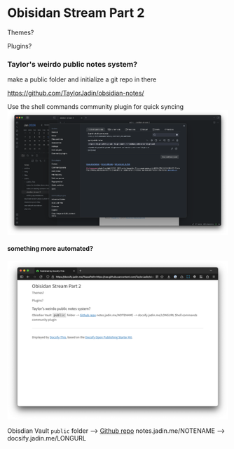 # Obisidan Stream Part 2

Themes?

Plugins?

### Taylor's weirdo public notes system?

make a public folder and initialize a git repo in there

https://github.com/TaylorJadin/obsidian-notes/

Use the shell commands community plugin for quick syncing
![](public_files/Capture%202024-01-12%2008.54.08@2x.png)

#### something more automated?

![](public_files/Capture%202024-01-12%2008.49.10@2x.png)

Obisdian Vault `public` folder --> [Github repo](https://github.com/TaylorJadin/obsidian-notes)
notes.jadin.me/NOTENAME --> docsify.jadin.me/LONGURL